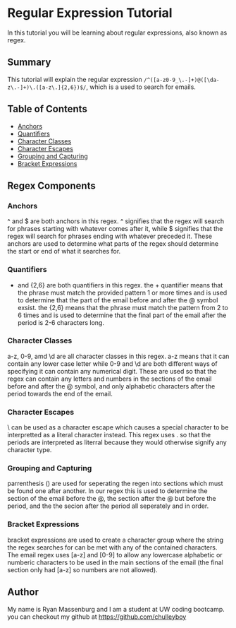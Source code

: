 # Regular Expression Tutorial

In this tutorial you will be learning about regular expressions, also known as regex.

## Summary

This  tutorial will explain the regular expression `/^([a-z0-9_\.-]+)@([\da-z\.-]+)\.([a-z\.]{2,6})$/`, which is a used to search for emails.

## Table of Contents

- [Anchors](#anchors)
- [Quantifiers](#quantifiers)
- [Character Classes](#character-classes)
- [Character Escapes](#character-escapes)
- [Grouping and Capturing](#grouping-and-capturing)
- [Bracket Expressions](#bracket-expressions)

## Regex Components

### Anchors

^ and $ are both anchors in this regex. ^ signifies that the regex will search for phrases starting with whatever comes after it, while $ signifies that the regex will search for phrases ending with whatever preceded it. These anchors are used to determine what parts of the regex should determine the start or end of what it searches for.

### Quantifiers

+ and {2,6} are both quantifiers in this regex. the + quantifier means that the phrase must match the provided pattern 1 or more times and is used to determine that the part of the email before and after the @ symbol exsist. the {2,6} means that the phrase must match the pattern from 2 to 6 times and is used to determine that the final part of the email after the period is 2-6 characters long.

### Character Classes

a-z, 0-9, amd \d are all character classes in this regex. a-z means that it can contain any lower case letter while 0-9 and \d are both different ways of specifying it can contain any numerical digit. These are used so that the regex can contain any letters and numbers in the sections of the email before and after the @ symbol, and only alphabetic characters after the period towards the end of the email.

### Character Escapes

\ can be used as a character escape which causes a special character to be interpretted as a literal character instead. This regex uses \. so that the periods are interpreted as literral because they would otherwise signify any character type.

### Grouping and Capturing

parrenthesis () are used for seperating the regen into sections which must be found one after another. In our regex this is used to determine the section of the email before the @, the section after the @ but before the period, and the the secion after the period all seperately and in order.

### Bracket Expressions

bracket expressions are used to create a character group where the string the regex searches for can be met with any of the contained characters. The email regex uses [a-z] and [0-9] to allow any lowercase alphabetic or numberic characters to be used in the main sections of the email (the final section only had [a-z] so numbers are not allowed).

## Author

My name is Ryan Massenburg and I am a student at UW coding bootcamp. you can checkout my github at https://github.com/chulleyboy
